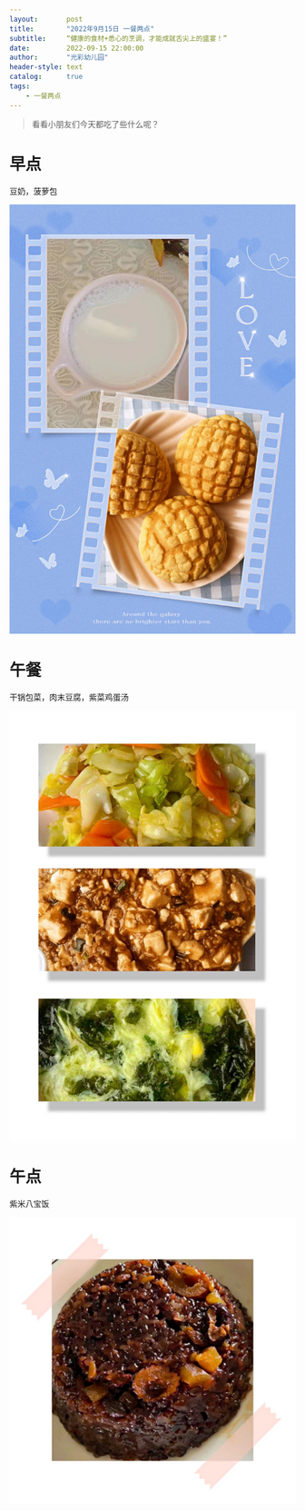 ```yaml
---
layout:       post
title:        "2022年9月15日 一餐两点"
subtitle:	  “健康的食材+悉心的烹调，才能成就舌尖上的盛宴！”
date:         2022-09-15 22:00:00
author:       "光彩幼儿园"
header-style: text
catalog:      true
tags:
    - 一餐两点
---
```


>   看看小朋友们今天都吃了些什么呢？

# 早点

豆奶，菠萝包

![](/img/in-post/meals/e3b370abaa8a4a095aa66f1dc29b0a6b.jpeg)

# 午餐

干锅包菜，肉末豆腐，紫菜鸡蛋汤

![](/img/in-post/meals/370290fbec209f55edfd90156aeb6047.jpeg)

# 午点

紫米八宝饭

![](/img/in-post/meals/8af2033a2f2e2b7c6e5b655577b66ae7.jpeg)
